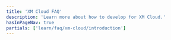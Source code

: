 ```yaml
---
title: 'XM Cloud FAQ'
description: 'Learn more about how to develop for XM Cloud.'
hasInPageNav: true
partials: ['learn/faq/xm-cloud/introduction']
---
```

